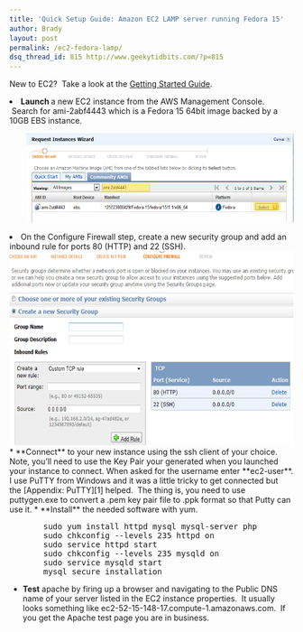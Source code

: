 ```yaml
---
title: 'Quick Setup Guide: Amazon EC2 LAMP server running Fedora 15'
author: Brady
layout: post
permalink: /ec2-fedora-lamp/
dsq_thread_id: 815 http://www.geekytidbits.com/?p=815
---
```

New to EC2?  Take a look at the <a href="http://ec2dream.webs.com/AWS-Management-Console.pdf" target="_blank">Getting Started Guide</a>.

<li style="text-align: left;">
  <strong>Launch </strong><span class="Apple-style-span" style="font-weight: normal;">a new EC2 instance from the AWS Management Console.  Search for ami-2abf4443 which is a Fedora 15 64bit image backed by a 10GB EBS instance.</span>
</li>

<p style="padding-left: 30px;">
  <strong></strong><img title="fedora-ami" src="/media/fedora-ami1.png" alt="" width="558" height="158" />
</p>

<li style="text-align: left;">
  On the Configure Firewall step, create a new security group and add an inbound rule for ports 80 (HTTP) and 22 (SSH).<img class="alignnone" title="ec2-firewall" src="/media/firewall.png" alt="" width="637" height="344" />
</li>
  * **Connect** to your new instance using the ssh client of your choice. Note, you’ll need to use the Key Pair your generated when you launched your instance to connect. When asked for the username enter **ec2-user**. I use PuTTY from Windows and it was a little tricky to get connected but the [Appendix: PuTTY][1] helped.  The thing is, you need to use puttygen.exe to convert a .pem key pair file to .ppk format so that Putty can use it.
  * **Install** the needed software with yum.

<pre style="padding-left: 60px;">sudo yum install httpd mysql mysql-server php
sudo chkconfig --levels 235 httpd on
sudo service httpd start
sudo chkconfig --levels 235 mysqld on
sudo service mysqld start
mysql_secure_installation</pre>

  * **Test** apache by firing up a browser and navigating to the Public DNS name of your server listed in the EC2 instance properties.  It usually looks something like ec2-52-15-148-17.compute-1.amazonaws.com.  If you get the Apache test page you are in business.

 [1]: http://docs.amazonwebservices.com/AmazonEC2/gsg/2007-01-19/putty.html
